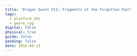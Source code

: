 ```yaml
---
title: 'Dragon Quest VII: Fragments of the Forgotten Past'
tags:
  - platform_3ds
  - genre_rpg
digital: false
physical: true
guide: false
pending: false
date: 2016-09-13
---
```

